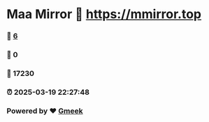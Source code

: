# Maa Mirror :link: https://mmirror.top 
### :page_facing_up: [6](https://mmirror.top/tag.html) 
### :speech_balloon: 0 
### :hibiscus: 17230 
### :alarm_clock: 2025-03-19 22:27:48 
### Powered by :heart: [Gmeek](https://github.com/Meekdai/Gmeek)
